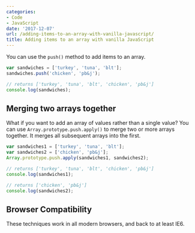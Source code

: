 ```yaml
---
categories:
- Code
- JavaScript
date: '2017-12-07'
url: /adding-items-to-an-array-with-vanilla-javascript/
title: Adding items to an array with vanilla JavaScript
---
```


You can use the `push()` method to add items to an array.

```javascript
var sandwiches = ['turkey', 'tuna', 'blt'];
sandwiches.push('chicken', 'pb&j');

// returns ['turkey', 'tuna', 'blt', 'chicken', 'pb&j']
console.log(sandwiches);
```

## Merging two arrays together

What if you want to add an array of values rather than a single value? You can use `Array.prototype.push.apply()` to merge two or more arrays together. It merges all subsequent arrays into the first.

```javascript
var sandwiches1 = ['turkey', 'tuna', 'blt'];
var sandwiches2 = ['chicken', 'pb&j'];
Array.prototype.push.apply(sandwiches1, sandwiches2);

// returns ['turkey', 'tuna', 'blt', 'chicken', 'pb&j']
console.log(sandwiches1);

// returns ['chicken', 'pb&j']
console.log(sandwiches2);
```

## Browser Compatibility

These techniques work in all modern browsers, and back to at least IE6.